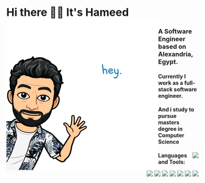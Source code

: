 # Hi there 👋🏼 It's Hameed <img align="left" src="https://github.com/7ameed/7ameed/blob/master/hey.png" >
### A Software Engineer based on Alexandria, Egypt. 

#### Currently I work as a full-stack software engineer. </br>
#### And i study to pursue masters degree in Computer Science

<img align="right" src="https://github-readme-stats.vercel.app/api?username=7ameed&show_icons=true&hide_border=true" >

**Languages and Tools:** 

<p align="right">
  <img src="https://media3.giphy.com/media/kdFc8fubgS31b8DsVu/giphy.webp" width="50">
  <img src="https://media.giphy.com/media/SU2ic3wTfuC6JhD1lA/giphy.gif" width="50">
  <img src="https://media3.giphy.com/media/ln7z2eWriiQAllfVcn/200w.webp" width="50">
  <img src="https://i.giphy.com/media/LMt9638dO8dftAjtco/200.webp" width="50">
  <img src="https://i.giphy.com/media/eNAsjO55tPbgaor7ma/200w.webp" width="50">
  <img src="https://media.giphy.com/media/kH1DBkPNyZPOk0BxrM/giphy.gif" width="100">
  <img src="https://i.giphy.com/media/IdyAQJVN2kVPNUrojM/200.webp" width="50">
</p>

